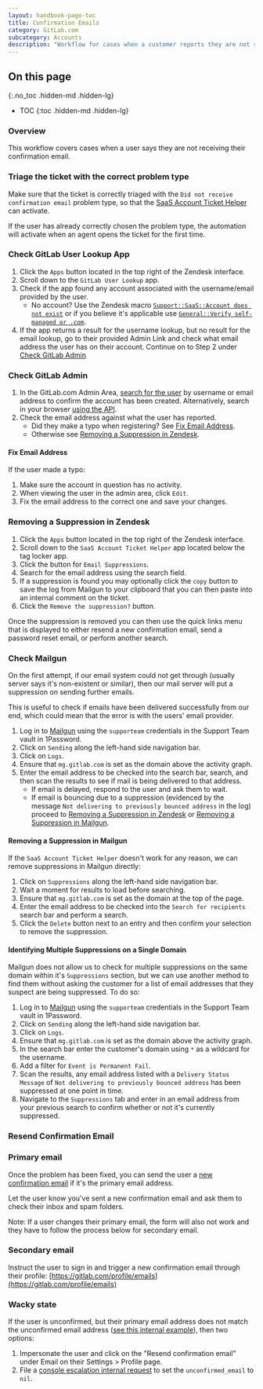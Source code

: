 ```yaml
---
layout: handbook-page-toc
title: Confirmation Emails
category: GitLab.com
subcategory: Accounts
description: "Workflow for cases when a customer reports they are not receiving their confirmation email"
---
```


## On this page
{:.no_toc .hidden-md .hidden-lg}

- TOC
{:toc .hidden-md .hidden-lg}

### Overview

This workflow covers cases when a user says they are not receiving their confirmation email.

### Triage the ticket with the correct problem type

Make sure that the ticket is correctly triaged with the `Did not receive confirmation email` problem type, so that
the [SaaS Account Ticket Helper](https://about.gitlab.com/handbook/support/support-ops/documentation/zendesk_global_apps.html#saas-account-ticket-helper) can activate.

If the user has already correctly chosen the problem type, the automation will activate when an agent opens the ticket for the first time.

### Check GitLab User Lookup App

1. Click the `Apps` button located in the top right of the Zendesk interface.
1. Scroll down to the `GitLab User Lookup` app.
1. Check if the app found any account associated with the username/email provided by the user.
    - No account? Use the Zendesk macro [`Support::SaaS::Account does not exist`](https://gitlab.com/search?utf8=%E2%9C%93&group_id=2573624&project_id=17008590&scope=&search_code=true&snippets=false&repository_ref=master&nav_source=navbar&search=id%3A+91699288) or if you believe it's applicable use [`General::Verify self-managed or .com`](https://gitlab.com/search?utf8=%E2%9C%93&group_id=2573624&project_id=17008590&scope=&search_code=true&snippets=false&repository_ref=master&nav_source=navbar&search=id%3A+360024300939).
1. If the app returns a result for the username lookup, but no result for the email lookup, go to their provided Admin Link and check what email
   address the user has on their account. Continue on to Step 2 under [Check GitLab Admin](#check-gitlab-admin)

### Check GitLab Admin

1. In the GitLab.com Admin Area, [search for the user](https://gitlab.com/admin/users) by username or email address to confirm the account has been created. Alternatively, search in your browser [using the API](https://gitlab.com/api/v4/users?search=email@email.test).
1. Check the email address against what the user has reported.
    - Did they make a typo when registering? See [Fix Email Address](#fix-email-address).
    - Otherwise see [Removing a Suppression in Zendesk](#removing-a-suppression-in-zendesk).

#### Fix Email Address

If the user made a typo:

1. Make sure the account in question has no activity.
1. When viewing the user in the admin area, click `Edit`.
1. Fix the email address to the correct one and save your changes.

### Removing a Suppression in Zendesk

1. Click the `Apps` button located in the top right of the Zendesk interface.
1. Scroll down to the `SaaS Account Ticket Helper` app located below the tag locker app.
1. Click the button for `Email Suppressions`.
1. Search for the email address using the search field.
1. If a suppression is found you may optionally click the `copy` button to save the log from Mailgun to your clipboard that you can then paste into an internal comment on the ticket.
1. Click the `Remove the suppression?` button.

Once the suppression is removed you can then use the quick links menu that is displayed to either resend a new confirmation email, send a password reset email, or perform another search.

### Check Mailgun

On the first attempt, if our email system could not get through (usually server says it's non-existent or similar), then our mail server will put a suppression on sending further emails.

This is useful to check if emails have been delivered successfully from our end, which could mean that the error is with the users' email provider.

1. Log in to [Mailgun](https://app.mailgun.com/app/dashboard) using the `supporteam` credentials in the Support Team vault in 1Password.
1. Click on `Sending` along the left-hand side navigation bar.
1. Click on `Logs`.
1. Ensure that `mg.gitlab.com` is set as the domain above the activity graph.
1. Enter the email address to be checked into the search bar, search, and then scan the results to see if mail is being delivered to that address.
    - If email is delayed, respond to the user and ask them to wait.
    - If email is bouncing due to a suppression (evidenced by the message `Not delivering to previously bounced address` in the log) proceed to [Removing a Suppression in Zendesk](#removing-a-suppression-in-zendesk) or [Removing a Suppression in Mailgun](#removing-a-suppression-in-mailgun).

#### Removing a Suppression in Mailgun

If the `SaaS Account Ticket Helper` doesn't work for any reason, we can remove suppressions in Mailgun directly:

1. Click on `Suppressions` along the left-hand side navigation bar.
1. Wait a moment for results to load before searching.
1. Ensure that `mg.gitlab.com` is set as the domain at the top of the page.
1. Enter the email address to be checked into the `Search for recipients` search bar and perform a search.
1. Click the `Delete` button next to an entry and then confirm your selection to remove the suppression.


#### Identifying Multiple Suppressions on a Single Domain

Mailgun does not allow us to check for multiple suppressions on the same domain within it's `Suppressions` section, but we can use another method to find them without asking the customer for a list of email addresses that they suspect are being suppressed. To do so:

1. Log in to [Mailgun](https://app.mailgun.com/app/dashboard) using the `supporteam` credentials in the Support Team vault in 1Password.
1. Click on `Sending` along the left-hand side navigation bar.
1. Click on `Logs`.
1. Ensure that `mg.gitlab.com` is set as the domain above the activity graph.
1. In the search bar enter the customer's domain using `*` as a wildcard for the username.
1. Add a filter for `Event is Permanent Fail`.
1. Scan the results, any email address listed with a `Delivery Status Message` of  `Not delivering to previously bounced address` has been suppressed at one point in time.
1. Navigate to the `Suppressions` tab and enter in an email address from your previous search to confirm whether or not it's currently suppressed.

### Resend Confirmation Email

### Primary email

Once the problem has been fixed, you can send the user a [new confirmation email](https://gitlab.com/users/confirmation/new) if it's the primary email address.

Let the user know you've sent a new confirmation email and ask them to check their inbox and spam folders.

Note: If a user changes their primary email, the form will also not work and they have to follow the process below for secondary email.

### Secondary email

Instruct the user to sign in and trigger a new confirmation email through their profile: [https://gitlab.com/profile/emails](https://gitlab.com/profile/emails)

### Wacky state

If the user is unconfirmed, but their primary email address does not match the unconfirmed email address ([see this internal example](https://gitlab.com/gitlab-org/gitlab/-/issues/239098#note_399726260)), then two options:

1.  Impersonate the user and click on the "Resend confirmation email" under Email on their Settings > Profile page.
2.  File a [console escalation internal request](https://gitlab.com/gitlab-com/support/internal-requests/-/issues/new?issuable_template=GitLab.com%20Console%20Escalation) to set the `unconfirmed_email` to `nil`.
